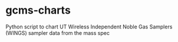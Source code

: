 # gcms-charts
Python script to chart UT Wireless Independent Noble Gas Samplers (WINGS) sampler data from the mass spec
